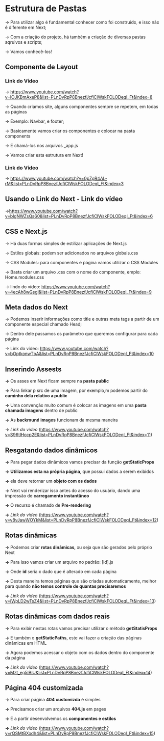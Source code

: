 # Estrutura de Pastas

-> Para utilizar algo é fundamental conhecer como foi construido, e isso não é diferente em Next;

-> Com a criação do projeto, há também a criação de diversas pastas aqruivos e scripts;

-> Vamos conhecê-los!

## Componente de Layout

### Link do Vídeo
-> https://www.youtube.com/watch?v=lOJKBmAxeP8&list=PLnDvRpP8BnezfJcfiClWskFOLODeqI_Ft&index=8

-> Quando criamos site, alguns componentes sempre se repetem, em todas as páginas

-> Exemplo: Navbar, e footer;

-> Basicamente vamos criar os componentes e colocar na pasta components

-> E chamá-los nos arquivos _app.js

-> Vamos criar esta estrutura em Next!

### Link do Vídeo
-> https://www.youtube.com/watch?v=0pZgR4AL-rM&list=PLnDvRpP8BnezfJcfiClWskFOLODeqI_Ft&index=3

## Usando o Link do Next - Link do vídeo

->https://www.youtube.com/watch?v=blgNWZsQs60&list=PLnDvRpP8BnezfJcfiClWskFOLODeqI_Ft&index=6

## CSS e Next.js
-> Há duas formas simples de estilizar aplicações de Next.js

-> Estilos globais: podem ser adicionados no arquivos globals.css

-> CSS Modules: para componentes e página vamos utilizar o CSS Modules

-> Basta criar um arquivo .css com o nome do componente, emplo:
    Home.modules.css

-> lindo do vídeo: https://www.youtube.com/watch?v=4ecAh8wGsgI&list=PLnDvRpP8BnezfJcfiClWskFOLODeqI_Ft&index=9

## Meta dados do Next
-> Podemos inserir informações como title e outras meta tags a partir de um componente especial chamado Head;

-> Dentro dele passamos os parâmetro que queremos configurar para cada página 

-> Link do vídeo: https://www.youtube.com/watch?v=bOptkonwTbA&list=PLnDvRpP8BnezfJcfiClWskFOLODeqI_Ft&index=10

## Inserindo Assests
**->** Os asses em Next ficam sempre na **pasta public**

**->** Para linkar p src de uma imagem, por exemplo,m podemos partir do **caminho dela relativo a public**

**->** Uma convenção muito comum é colocar as imagens em uma **pasta chamada imagens** dentro de public

**->** As **backround images** funcionam da mesma maneira

**->** *Link do vídeo* (https://www.youtube.com/watch?v=S96tIHocp2E&list=PLnDvRpP8BnezfJcfiClWskFOLODeqI_Ft&index=11)

## Resgatando dados dinâmicos
**->** Para pegar dados dinâmicos vamos precisar da função **getStaticProps**

**->** **Utilizamos esta na própria página**, que possui dados a serem exibidos

**->** ela deve retornar um **objeto com os dados**

**->** Next vai renderizar isso antes do acesso do usuário, dando uma impressão de **carregamento instantâneo**

**->** O recurso é chamado de **Pre-rendering**

**->** *Link do vídeo* (https://www.youtube.com/watch?v=v8vJawWOYkM&list=PLnDvRpP8BnezfJcfiClWskFOLODeqI_Ft&index=12)

## Rotas dinâmicas

**->** Podemos criar **rotas dinâmicas**, ou seja que são gerados pelo próprio Next

**->** Para isso vamos criar um arquivo no padrão: [id].js

**->** Onde **id** seria o dado que é alterado em cada página

**->** Desta maneira temos páginas que são criadas automaticamente, melhor para quando **não temos controle de quantas precisaremos**

**->** *Link do vídeo* (https://www.youtube.com/watch?v=iWpLD2wTsZ4&list=PLnDvRpP8BnezfJcfiClWskFOLODeqI_Ft&index=13)

## Rotas dinâmicas com dados reais

**->** Para exibir nestas rotas vamos precisar utilizar o método **getStatisProps**

**->** E também o **getStaticPaths**, este vai fazer a criação das páginas dinâmicas em HTML

**->** Agora podemos acessar o objeto com os dados dentro do componente da página

**->** *Link do vídeo* (https://www.youtube.com/watch?v=Mzt_eg5IBiU&list=PLnDvRpP8BnezfJcfiClWskFOLODeqI_Ft&index=14)

## Página 404 customizada

**->** Para criar página **404 customizda** é simples

**->** Precisamos criar um arquivos **404.js** em pages

**->** E a partir desenvolvemos os **componentes e estilos**

**->** *Link do vídeo* (https://www.youtube.com/watch?v=rQSMtBXxdh4&list=PLnDvRpP8BnezfJcfiClWskFOLODeqI_Ft&index=15)

